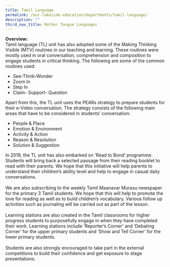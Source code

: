 ```yaml
---
title: Tamil Language
permalink: /our-lakeside-education/departments/tamil-language/
description: ""
third_nav_title: Mother Tongue Languages
---
```



<b>Overview:</b>
<br>
Tamil language (TL) unit has also adopted some of the Making Thinking Visible (MTV) routines in our teaching and learning. These routines were mostly used in oral conversation, comprehension and composition to engage students in critical thinking. The following are some of the common routines used:
<ul>
<li>See-Think-Wonder</li>
<li>Zoom In</li>
<li>Step In</li>
<li>Claim- Support- Question</li>
</ul>
Apart from this, the TL unit uses the PEARs strategy to prepare students for their e-Video conversation. The strategy consists of the following main areas that have to be considered in students’ conversation:
<ul>
<li>People & Place</li>
<li>Emotion & Environment</li>
<li>Activity & Action</li>
<li>Reason & Resolution</li>
<li>Solution & Suggestion</li>
</ul>
In 2019, the TL unit has also embarked on ‘Read to Bond’ programme. Students will bring back a selected passage from their reading booklet to read with their parents. We hope that this initiative will help parents to understand their children’s ability level and help to engage in casual daily conversations.
<br><br>
We are also subscribing to the weekly Tamil Maanavar Murasu newspaper for the primary 3 Tamil students. We hope that this will help to promote the love for reading as well as to build children’s vocabulary. Various follow up activities such as journaling will be carried out as part of the lesson.
<br><br>
Learning stations are also created in the Tamil classrooms for higher progress students to purposefully engage in when they have completed their work. Learning stations include ‘Reporter’s Corner’ and ‘Debating Corner’ for the upper primary students and ‘Show and Tell Corner’ for the lower primary students.
<br><br>
Students are also strongly encouraged to take part in the external competitions to build their confidence and get exposure to stage presentations.
